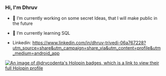 ### Hi, I'm Dhruv

<!--
**drvcodenta/drvcodenta** is a ✨ _special_ ✨ repository because its `README.md` (this file) appears on your GitHub profile.
-->

- 🔭 I’m currently working on some secret Ideas, that I will make public in the future
- 🌱 I’m currently learning SQL 

- Linkedin: https://www.linkedin.com/in/dhruv-trivedi-06a767228?utm_source=share&utm_campaign=share_via&utm_content=profile&utm_medium=android_app




[![An image of @drvcodenta's Holopin badges, which is a link to view their full Holopin profile](https://holopin.me/drvcodenta)](https://holopin.io/@drvcodenta)
